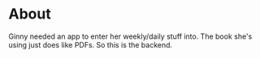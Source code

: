 # About
Ginny needed an app to enter her weekly/daily stuff into. The book she's using just does like PDFs. So this is the backend.